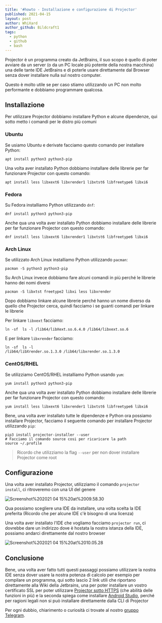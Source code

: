 ```yaml
---
title: '#howto - Installazione e configurazione di Projector'
published: 2021-04-15
layout: post
author: WhiXard
author_github: Bildcraft1
tags:
  - python  
  - github  
  - bash
---
```

Projector è un programma creato da JetBrains, il suo scopo è quello di poter avviare da un server (o da un PC locale più potente della nostra macchina) una delle tante IDE JetBrains e di poterle usare direttamente dal Browser senza dover installare nulla sul nostro computer.

Questo è molto utile se per caso stiamo utilizzando un PC non molto performante e dobbiamo programmare qualcosa.

## Installazione

Per utilizzare Projector dobbiamo installare Python e alcune dipendenze, qui sotto metto i comandi per le distro più comuni

### Ubuntu

Se usiamo Ubuntu e derivate facciamo questo comando per installare Python:

```?bash
apt install python3 python3-pip
```

Una volta aver installato Python dobbiamo installare delle librerie per far funzionare Projector con questo comando:

```?bash
apt install less libxext6 libxrender1 libxtst6 libfreetype6 libxi6
```


### Fedora

Su Fedora installiamo Python utilizzando `dnf`:

```?bash
dnf install python3 python3-pip
```

Anche qua una volta aver installato Python dobbiamo installare delle librerie per far funzionare Projector con questo comando:

```?bash
dnf install less libxext6 libxrender1 libxtst6 libfreetype6 libxi6
```


### Arch Linux

Se utilizzato Arch Linux installiamo Python utilizzando `pacman`:

```?bash
pacman -S python3 python3-pip
```

Su Arch Linux invece dobbiamo fare alcuni comandi in più perché le librerie hanno dei nomi diversi

```?bash
pacman -S libxtst freetype2 libxi less libxrender
```

Dopo dobbiamo linkare alcune librerie perché hanno un nome diverso da quello che Projector cerca, quindi facciamo i se guanti comandi per linkare le librerie

Per linkare `libxext` facciamo:

```?bash
ln -sf  ls -l /lib64/libXext.so.6.4.0 /lib64/libxext.so.6
```

E per linkare `libxrender` facciamo:

```?bash
ln -sf  ls -l 
/lib64/libXrender.so.1.3.0 /lib64/libxrender.so.1.3.0
```

### CentOS/RHEL

Se utilizziamo CentOS/RHEL installiamo Python usando `yum`:

```?bash
yum install python3 python3-pip
```

Anche qua una volta aver installato Python dobbiamo installare delle librerie per far funzionare Projector con questo comando:

```?bash
yum install less libxext6 libxrender1 libxtst6 libfreetype6 libxi6
```

Bene, una volta aver installato tutte le dipendenze e Python ora possiamo installare Projector, facciamo il seguente comando per installare Projector utilizzando `pip`:

```?bash
pip3 install projector-installer --user
# Facciamo il comando source cosi per ricaricare la path
source ~/.profile 
```

> Ricordo che utilizziamo la flag `--user` per non dover installare Projector come root

## Configurazione
 
 Una volta aver installato Projector, utilizziamo il comando `projector install`, ci ritroveremo con una UI del genere
 
![Screenshot%202021 04 15%20at%2009.58.30](storage/Screenshot%202021-04-15%20at%2009.58.30.png)

Qua possiamo scegliere una IDE da installare, una volta scelta la IDE preferita (Ricordo che per alcune IDE c'è bisogno di una licenza)

Una volta aver installato l'IDE che vogliamo facciamo  `projector run`, ci dovrebbe dare un indirizzo dove è hostata la nostra istanza della IDE, possiamo andarci direttamente dal nostro browser

![Screenshot%202021 04 15%20at%2010.05.28](storage/Screenshot%202021-04-15%20at%2010.05.28.png)

## Conclusione
Bene, una volta aver fatto tutti questi passaggi possiamo utilizzare la nostra IDE senza dover usare la nostra potenza di calcolo per esempio per compilare un programma, qui sotto lascio 2 link utili che riportano direttamente alla Wiki della Jetbrains, una per poter installare un vostro certificato SSL per poter utilizzare <a href="https://github.com/JetBrains/projector-installer#secure-connection">Projector sotto HTTPS</a> (che abilità delle funzioni in più) e la seconda spiega come installare <a href="https://github.com/JetBrains/projector-installer#android-studio-support">Android Studio</a>, perché per ragioni legali non si può installare direttamente dalla CLI di Projector

Per ogni dubbio, chiarimento o curiosità ci trovate al nostro [gruppo Telegram](https://t.me/linuxpeople).
